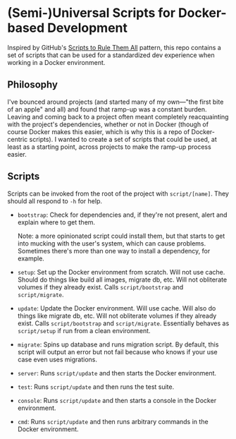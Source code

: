 # (Semi-)Universal Scripts for Docker-based Development

Inspired by GitHub's [Scripts to Rule Them All] pattern, this repo contains a
set of scripts that can be used for a standardized dev experience when working
in a Docker environment.

## Philosophy

I've bounced around projects (and started many of my own—"the first bite of an
apple" and all) and found that ramp-up was a constant burden. Leaving and coming
back to a project often meant completely reacquainting with the project's
dependencies, whether or not in Docker (though of course Docker makes this
easier, which is why this is a repo of Docker-centric scripts). I wanted to
create a set of scripts that could be used, at least as a starting point, across
projects to make the ramp-up process easier.

## Scripts

Scripts can be invoked from the root of the project with `script/[name]`. They
should all respond to `-h` for help.

- `bootstrap`: Check for dependencies and, if they're not present, alert and
  explain where to get them.

  Note: a more opinionated script could install them, but
  that starts to get into mucking with the user's system, which can cause
  problems. Sometimes there's more than one way to install a dependency, for
  example.
- `setup`: Set up the Docker environment from scratch. Will not use cache.
  Should do things like build all images, migrate db, etc. Will not obliterate
  volumes if they already exist. Calls `script/bootstrap` and `script/migrate`.
- `update`: Update the Docker environment. Will use cache. Will also do things
  like migrate db, etc. Will not obliterate volumes if they already exist. Calls
  `script/bootstrap` and `script/migrate`. Essentially behaves as `script/setup`
  if run from a clean environment.
- `migrate`: Spins up database and runs migration script. By default, this
  script will output an error but not fail because who knows if your use case
  even uses migrations.
- `server`: Runs `script/update` and then starts the Docker environment.
- `test`: Runs `script/update` and then runs the test suite.
- `console`: Runs `script/update` and then starts a console in the Docker
  environment.
- `cmd`: Runs `script/update` and then runs arbitrary commands in the Docker
  environment.

[scripts to rule them all]: https://github.com/github/scripts-to-rule-them-all
